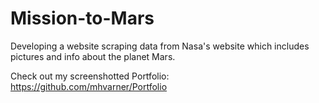 # Mission-to-Mars
Developing a website scraping data from Nasa's website which includes pictures and info about the planet Mars.

Check out my screenshotted Portfolio: https://github.com/mhvarner/Portfolio

